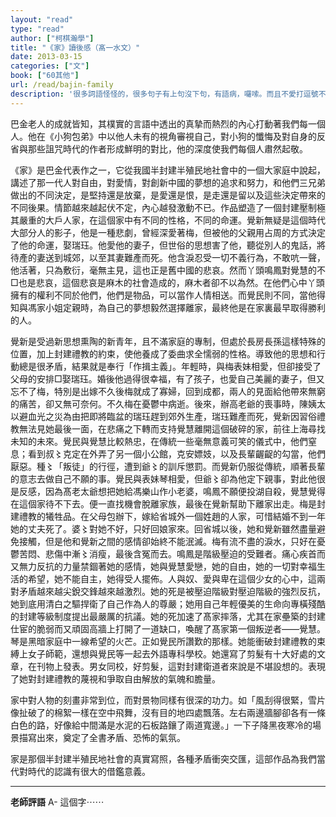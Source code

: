 ```yaml
---
layout: "read"
type: "read"
author: ["柯棋瀚學"]
title: "《家》讀後感（髙一水文）"
date: 2013-03-15
categories: ["文"]
book: ["60其他"]
url: /read/bajin-family
description: '很多詞語怪怪的，很多句子有上句沒下句，有語病，囉嗦。而且不愛打逗號不分段。像是寒假作業。'
---
```


巴金老人的成就皆知，其樸實的言語中透出的真摯而熱烈的內心打動著我們每一個人。他在《小狗包弟》中以他人未有的視角審視自己，對小狗的懺悔及對自身的反省與那些詛咒時代的作者形成鮮明的對比，他的深度使我們每個人肅然起敬。

《家》是巴金代表作之一，它從我國半封建半殖民地社會中的一個大家庭中說起，講述了那一代人對自由，對愛情，對創新中國的夢想的追求和努力，和他們三兄弟做出的不同決定，是堅持還是放棄，是愛還是恨，是走還是留以及這些決定帶來的不同後果。情節越來越起伏不定，內心越發激動不已。作品塑造了一個封建壓制極其嚴重的大戶人家，在這個家中有不同的性格，不同的命運。覺新無疑是這個時代大部分人的影子，他是一種悲劇，曾經深愛著梅，但被他的父親用占周的方式決定了他的命運，娶瑞珏。他愛他的妻子，但世俗的思想害了他，聽從別人的鬼話，將待產的妻送到城郊，以至其妻難產而死。他含淚忍受一切不義行為，不敢吭一聲，他活著，只為敷衍，毫無主見，這也正是舊中國的悲哀。然而丫頭鳴鳳對覺慧的不□也是悲哀，這個悲哀是麻木的社會造成的，麻木者卻不以為然。在他們心中丫頭擁有的權利不同於他們，他們是物品，可以當作人情相送。而覺民則不同，當他得知與馮家小姐定親時，為自己的夢想毅然選擇離家，最終他是在家裏最早取得勝利的人。

覺新是受過新思想熏陶的新青年，且不滿家庭的專制，但處於長房長孫這樣特殊的位置，加上封建禮教的約束，使他養成了委曲求全懦弱的性格。導致他的思想和行動總是很矛盾，結果就是奉行「作揖主義」。年輕時，與梅表妹相愛，但卻接受了父母的安排□娶瑞珏。婚後他過得很幸福，有了孩子，也愛自己美麗的妻子，但又忘不了梅，特別是出嫁不久後梅就成了寡婦，回到成都，兩人的見面給他帶來無窮的痛苦，卻又無可奈何。不久梅在憂鬱中病逝。後來，辦高老爺的喪事時，陳姨太以避血光之災為由把即將臨盆的瑞珏趕到郊外生產，瑞珏難產而死，覺新因習俗禮教無法見她最後一面，在悲痛之下轉而支持覺慧離開這個破碎的家，前往上海尋找未知的未來。覺民與覺慧比較熱忠，在傳統一些毫無意義可笑的儀式中，他們窒息；看到叔〻克定在外弄了另一個小公館，克安嫖妓，以及長輩齷齪的勾當，他們厭惡。種〻「叛徒」的行徑，遭到爺〻的訓斥懲罰。而覺新仍服從傳統，順著長輩的意志去做自己不願的事。覺民與表妹琴相愛，但爺〻卻為他定下親事，對此他很是反感，因為髙老太爺想把她給馮樂山作小老婆，鳴鳳不願便投湖自殺，覺慧覺得在這個家待不下去。便一直找機會脫離家族，最後在覺新幫助下離家出走。梅是封建禮教的犧牲品。在父母包辦下，嫁給省城外一個姓趙的人家，可惜結婚不到一年她的丈夫死了。婆〻對她不好，只好回娘家來。回省城以後，她和覺新雖然盡量避免接觸，但是他和覺新之間的感情卻始終不能泯滅。梅有流不盡的淚水，只好在憂鬱苦悶、悲傷中漸〻消瘦，最後含冤而去。鳴鳳是階級壓迫的受難者。痛心疾首而又無力反抗的力量禁錮著她的感情，她與覺慧愛戀，她的自由，她的一切對幸福生活的希望，她不能自主，她得受人擺佈。人與奴、愛與卑在這個少女的心中，這兩對矛盾越來越尖銳交鋒越來越激烈。她的死是被壓迫階級對壓迫階級的強烈反抗，她到底用清白之驅捍衛了自己作為人的尊嚴；她用自己年輕優美的生命向專橫殘酷的封建等級制度提出最嚴厲的抗議。她的死加速了髙家摔落，尤其在家壘築的封建仕宦的脆弱而又頑固高牆上打開了一道缺口，喚醒了髙家第一個叛逆者——覺慧。琴是黑暗家庭中一線希望的火芒。正如覺民所讚歎的那樣。她能衝破封建禮教的束縛上女子師範，還想與覺民等一起去外語專科學校。她還寫了剪髮有十大好處的文章，在刊物上發表。男女同校，好剪髮，這對封建衛道者來說是不堪設想的。表現了她對封建禮教的蔑視和爭取自由解放的氣魄和膽量。

家中對人物的刻畫非常到位，而對景物同樣有很深的功力。如「風刮得很緊，雪片像扯破了的棉絮一樣在空中飛舞，沒有目的地四處飄落。左右兩邊牆腳卻各有一條白色的路，好像給中間滿是水泥的石板路鑲了兩道寬邊。」一下子降黑夜寒冷的場景描寫出來，奠定了全書矛盾、恐怖的氣氛。

家是那個半封建半殖民地社會的真實寫照，各種矛盾衝突交匯，這部作品為我們當代對時代的認識有很大的借鑑意義。

---

**老師評語** A- 這個字⋯⋯